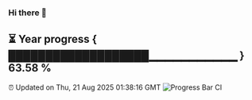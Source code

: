 ### Hi there 👋
⏳ Year progress { ███████████████████▁▁▁▁▁▁▁▁▁▁▁ } 63.58 %
---
⏰ Updated on Thu, 21 Aug 2025 01:38:16 GMT
![Progress Bar CI](https://github.com/liununu/liununu/workflows/Progress%20Bar%20CI/badge.svg)
